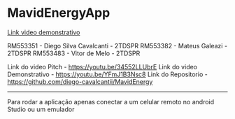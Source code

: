 # MavidEnergyApp
[Link video demonstrativo](https://youtu.be/sh690T0yktw)

RM553351 - Diego Silva Cavalcanti - 2TDSPR
RM553382 - Mateus Galeazi - 2TDSPR
RM553483 - Vitor de Melo - 2TDSPR

Link do video Pitch - https://youtu.be/34552LLUbrE
Link do video Demonstrativo - https://youtu.be/YFmJ1B3Nsc8
Link do Repositorio - https://github.com/diego-cavalcantii/MavidEnergy

---
Para rodar a aplicação apenas conectar a um celular remoto no android Studio ou um emulador
